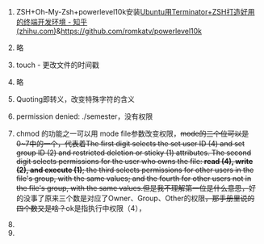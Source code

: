 1. ZSH+Oh-My-Zsh+powerlevel10k安装[Ubuntu用Terminator+ZSH打造好用的终端开发环境 - 知乎 (zhihu.com)](https://zhuanlan.zhihu.com/p/346665734)&https://github.com/romkatv/powerlevel10k
2. 略
3. touch - 更改文件的时间戳
4. 略
5. Quoting即转义，改变特殊字符的含义
6. permission denied: ./semester，没有权限
7. chmod 的功能之一可以用 mode file参数改变权限，~~mode的三个位可以是0~7中的一个，代表着The first digit selects the set user ID (4) and set group ID (2) and restricted deletion or sticky  (1)  attributes.   The  second digit  selects permissions for the user who owns the file: **read (4), write (2), and execute (1)**; the third selects permissions for other users in the file's group, with the same values;  and  the fourth for other users not in the file's group, with the same values.但是我不理解第一位是什么意思，~~好的没事了原来三个数是对应了Owner、Group、Other的权限~~，那手册里说的四个数又是啥？~~ok是指执行中权限（4），

9. 

10. 